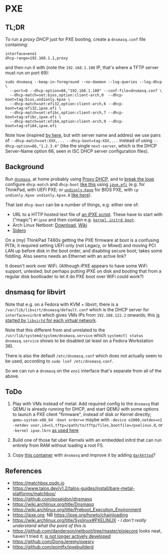 # PXE

## TL;DR

To run a _proxy DHCP_ just for PXE booting, create a `dnsmasq.conf` file containing:

    interface=eno1
    dhcp-range=192.168.1.1,proxy

and then run it with (note the `192.168.1.100` IP, that's where a TFTP server must run on port 69):

    sudo dnsmasq --keep-in-foreground --no-daemon --log-queries --log-dhcp \
      --port=0 --dhcp-option=66,"192.168.1.100" --conf-file=dnsmasq.conf \
      --dhcp-match=set:bios,option:client-arch,0  --dhcp-boot=tag:bios,undionly.kpxe \
      --dhcp-match=set:efi32,option:client-arch,6 --dhcp-boot=tag:efi32,ipxe.efi \
      --dhcp-match=set:efibc,option:client-arch,7 --dhcp-boot=tag:efibc,ipxe.efi \
      --dhcp-match=set:efi64,option:client-arch,9 --dhcp-boot=tag:efi64,ipxe.efi

Note how (inspired [by here](https://github.com/poseidon/dnsmasq), but with server name and addres) we use
pairs of `--dhcp-match=set:XXX,... --dhcp-boot=tag:XXX,...` instead of using `--dhcp-option=66,"1.2.3.4"` (like
the single `next-server`, which is the DHCP Server-Name option 66, seen in ISC DHCP server configuration files).


## Background

Run [`dnsmasq`](https://thekelleys.org.uk/dnsmasq/doc.html), at home probably using [Proxy DHCP](https://wiki.archlinux.org/title/Dnsmasq#Proxy_DHCP),
and to [break the loop](https://ipxe.org/howto/chainloading) configure `dhcp-match` and `dhcp-boot` [like this](https://github.com/poseidon/dnsmasq)
using [`ipxe.efi`](http://boot.ipxe.org/ipxe.efi) (e.g. for ThinkPad, with UEFI PXE;
or [`undionly.kpxe`](http://boot.ipxe.org/undionly.kpxe) for BIOS PXE, with
`cp undionly.kpxe undionly.kpxe.0` [like here](https://github.com/poseidon/dnsmasq/blob/main/get-tftp-files)).

That last `dhcp-boot` can be a number of things, e.g. either one of:

* URL to a HTTP hosted text file of [an iPXE script](https://ipxe.org/scripting). These have to start with ("magic") `#!ipxe` 
  and then contain e.g. [`kernel`, `initrd`, `boot`](https://ipxe.org/cmd/kernel).
* Arch Linux Netboot: [Download](https://archlinux.org/releng/netboot/), [Wiki](https://wiki.archlinux.org/title/Netboot)
* [Sidero](https://www.sidero.dev/v0.5/getting-started/prereq-dhcp/)

On a (my) ThinkPad T460s getting the PXE firmware at boot is a confusing PITA;
it required setting UEFI only (not Legacy, or Mixed) and moving PCI LAN up before disk in the boot order, 
and disabling secure boot; takes some fiddling. Also seems needs an Ethernet with an active link?

It doesn't work over WiFi. (Although iPXE appears to have some WiFi support, untested; but perhaps
putting iPXE on disk and booting that from a regular disk bootloader to let it do PXE boot over WiFi could work?)

## dnsmasq for libvirt

Note that e.g. on a Fedora with KVM + libvirt, there is a `/var/lib/libvirt/dnsmasq/default.conf` 
which is the DHCP server for `interface=virbr0` which gives VMs IPs from `192.168.122.2` onwards;
this [is started by `libvirtd` for each virtual network](https://wiki.libvirt.org/page/Libvirtd_and_dnsmasq).

Note that this different from and unrelated to the `/usr/lib/systemd/system/dnsmasq.service`
which `systemctl status dnsmasq.service` shows to be disabled (at least on a Fedora Workstation 36).

There is also the default `/etc/dnsmasq.conf` which does not actually seem to be used,
according to `sudo lsof /etc/dnsmasq.conf`.

So we can run a `dnsmasq` on the `eno1` interface that's separate from all of the above.

## ToDo

1. Play with VMs instead of metal: Add required config to the `dnsmasq` that QEMU is already running for DHCP,
   and start QEMU with some options to launch a PXE client "firmware", instead of disk or Kernel directly;
   `qemu-system-x86_64 -boot order=n` maybe with `-device e1000,netdev=n1 -netdev user,id=n1,tftp=/path/to/tftp/files,bootfile=/pxelinux.0`, or
   `-kernel ipxe.lkrn` [as used here](https://wiki.archlinux.org/title/Netboot#Using_ipxe.lkrn)

1. Build one of those fat uber Kernels with an embedded initrd that can run entirely from RAM without loading a root FS.

1. Copy [this container](https://github.com/poseidon/dnsmasq) with `dnsmasq` and improve it by adding [`darkhttpd`](https://unix4lyfe.org/darkhttpd/)?



## References

* https://matchbox.psdn.io
* https://www.talos.dev/v1.2/talos-guides/install/bare-metal-platforms/matchbox/
* https://github.com/poseidon/dnsmasq
* https://wiki.archlinux.org/title/Dnsmasq
* https://wiki.archlinux.org/title/Preboot_Execution_Environment
* https://ipxe.org; NB https://ipxe.org/howto/chainloading
* https://wiki.archlinux.org/title/Syslinux#PXELINUX - _I don't really understand what the point of this is_
* https://github.com/danderson/netboot/tree/master/pixiecore looks neat, haven't tried it;
  [is not longer actively developed](https://github.com/danderson/netboot/blob/master/README.md)
* https://github.com/DongJeremy/pxesrv
* https://github.com/pojntfx/ipxebuilderd
